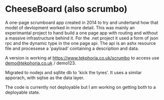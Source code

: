 # CheeseBoard (also scrumbo)
A one-page scrumboard app created in 2014 to try and undertand how that model of devlopment worked in more detail. This was mainly an experimantal project to hand build a one page app with routing and without a massive infrastructure behind it. For the .net project it used a form of json rpc and the dynamic type in the one page api. The api is an ashx resource file and processese a 'payload' containing a description and data. 

A version is working at https://www.tekphoria.co.uk/scrumbo to access use demo@tekphoria.co.uk / demo123.  

Migrated to nodejs and sqllite db to 'kick the tyres'. It uses a similar apporach, with sqlise as the data layer.

The code is currently not deployable but I am working on getting both to a deployable state.
